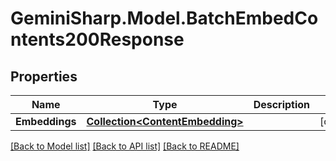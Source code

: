 # GeminiSharp.Model.BatchEmbedContents200Response

## Properties

Name | Type | Description | Notes
------------ | ------------- | ------------- | -------------
**Embeddings** | [**Collection&lt;ContentEmbedding&gt;**](ContentEmbedding.md) |  | [optional] 

[[Back to Model list]](../README.md#documentation-for-models) [[Back to API list]](../README.md#documentation-for-api-endpoints) [[Back to README]](../README.md)

